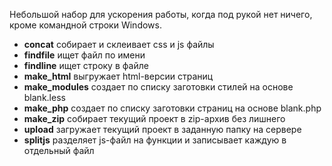 Небольшой набор для ускорения работы, когда под рукой нет ничего, кроме командной строки Windows.

- **concat** собирает и склеивает css и js файлы
- **findfile** ищет файл по имени
- **findline** ищет строку в файле
- **make_html** выгружает html-версии страниц
- **make_modules** создает по списку заготовки стилей на основе blank.less
- **make_php** создает по списку заготовки страниц на основе blank.php 
- **make_zip** собирает текущий проект в zip-архив без лишнего
- **upload** загружает текущий проект в заданную папку на сервере
- **splitjs** разделяет js-файл на функции и записывает каждую в отдельный файл